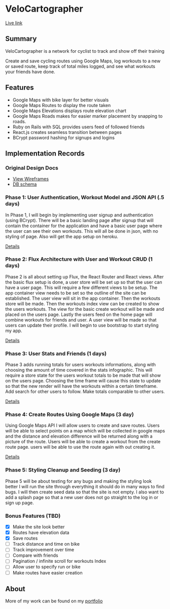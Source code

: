 # VeloCartographer

[Live link][heroku]

[heroku]: http://www.velocartographer.com/

## Summary

VeloCartographer is a network for cyclist to track and show off their training

Create and save cycling routes using Google Maps, log workouts to a new or saved
route, keep track of total miles logged, and see what workouts your friends
have done.

## Features

* Google Maps with bike layer for better visuals
* Google Maps Routes to display the route taken
* Google Maps Elevations displays route elevation chart
* Google Maps Roads makes for easier marker placement by snapping to roads.
* Ruby on Rails with SQL provides users feed of followed friends
* React.js creates seamless transition between pages
* BCrypt password hashing for signups and logins

## Implementation Records

### Original Design Docs
* [View Wireframes][view]
* [DB schema][schema]

[view]: ./docs/views.md
[schema]: ./docs/schema.md


### Phase 1: User Authentication, Workout Model and JSON API (.5 days)

In Phase 1, I will begin by implementing user signup and authentication (using
BCrypt). There will be a basic landing page after signup that will contain the
container for the application and have a basic user page where the user can
see their own workouts. This will all be done in json, with no styling of
page. Also will get the app setup on heroku.

[Details][phase-one]

### Phase 2: Flux Architecture with User and Workout CRUD (1 days)

Phase 2 is all about setting up Flux, the React Router and React views. After
the basic flux setup is done, a user store will be set up so that the user can
have a user page. This will require a few different views to be setup. The app container view needs to be set so the outline of the site can be established.
The user view will sit in the app container. Then the workouts store will be
made. Then the workouts index view can be created to show the users workouts.
The view for the basic create workout will be made and placed on the users
page. Lastly the users feed on the home page will combine workouts for friends
and user. A user view will be made so that users can update their profile.
I will begin to use bootstrap to start styling my app.

[Details][phase-two]

### Phase 3: User Stats and Friends (1 days)

Phase 3 adds running totals for users workouts informations, along with
choosing the amount of time covered in the stats infographic. This will require
a store state for the users workout totals to be made that will show on the
users page. Choosing the time frame will cause this state to update so that
the new render will have the workouts within a certain timeframe. Add search
for other users to follow. Make totals comparable to other users.

[Details][phase-three]

### Phase 4: Create Routes Using Google Maps (3 day)

Using Google Maps API I will allow users to create and save routes. Users will
be able to select points on a map which will be collected in google maps and
the distance and elevation difference will be returned along with a picture of
the route. Users will be able to create a workout from the create route page.
users will be able to use the route again with out creating it.

[Details][phase-four]

### Phase 5: Styling Cleanup and Seeding (3 day)

Phase 5 will be about testing for any bugs and making the styling look better
I will run the site through everything it should do in many ways to find bugs.
I will then create seed data so that the site is not empty. I also want to add
a splash page so that a new user does not go straight to the log in or sign up
page.


### Bonus Features (TBD)
- [X] Make the site look better
- [X] Routes have elevation data
- [X] Save routes
- [ ] Track distance and time on bike
- [ ] Track improvement over time
- [ ] Compare with friends
- [ ] Pagination / infinite scroll for workouts Index
- [ ] Allow user to specify run or bike
- [ ] Make routes have easier creation

[phase-one]: ./docs/phases/phase1.md
[phase-two]: ./docs/phases/phase2.md
[phase-three]: ./docs/phases/phase3.md
[phase-four]: ./docs/phases/phase4.md

## About

More of my work can be found on my [portfolio][p_link]

[p_link]: http://kylebwilson49.github.io/
